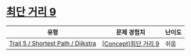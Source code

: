 # [최단 거리 9](https://www.codetree.ai/trails/complete/curated-cards/intro-shortest-distance-9)

|유형|문제 경험치|난이도|
|---|---|---|
|[Trail 5 / Shortest Path / Dijkstra](https://www.codetree.ai/trail-info/intermediate-mid/)|[[Concept]최단 거리 9](https://www.codetree.ai/trails/complete/curated-cards/intro-shortest-distance-9/)|쉬움|

